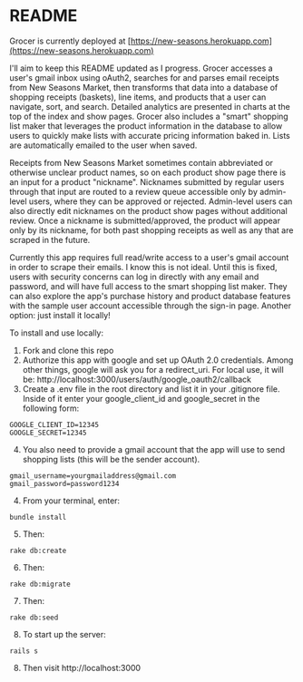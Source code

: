 # README

Grocer is currently deployed at [https://new-seasons.herokuapp.com](https://new-seasons.herokuapp.com)

I'll aim to keep this README updated as I progress. Grocer accesses a user's gmail inbox using oAuth2, searches for and parses email receipts from New Seasons Market, then transforms that data into a database of shopping receipts (baskets), line items, and products that a user can navigate, sort, and search. Detailed analytics are presented in charts at the top of the index and show pages. Grocer also includes a "smart" shopping list maker that leverages the product information in the database to allow users to quickly make lists with accurate pricing information baked in. Lists are automatically emailed to the user when saved.

Receipts from New Seasons Market sometimes contain abbreviated or otherwise unclear product names, so on each product show page there is an input for a product "nickname". Nicknames submitted by regular users through that input are routed to a review queue accessible only by admin-level users, where they can be approved or rejected. Admin-level users can also directly edit nicknames on the product show pages without additional review. Once a nickname is submitted/approved, the product will appear only by its nickname, for both past shopping receipts as well as any that are scraped in the future.

Currently this app requires full read/write access to a user's gmail account in order to scrape their emails. I know this is not ideal. Until this is fixed, users with security concerns can log in directly with any email and password, and will have full access to the smart shopping list maker. They can also explore the app's purchase history and product database features with the sample user account accessible through the sign-in page. Another option: just install it locally!

To install and use locally:

1. Fork and clone this repo
2. Authorize this app with google and set up OAuth 2.0 credentials. Among other things, google will ask you for a redirect_uri. For local use, it will be: http://localhost:3000/users/auth/google_oauth2/callback
3. Create a .env file in the root directory and list it in your .gitignore file. Inside of it enter your google_client_id and google_secret in the following form:

  ```
  GOOGLE_CLIENT_ID=12345
  GOOGLE_SECRET=12345
  ```
4. You also need to provide a gmail account that the app will use to send shopping lists (this will be the sender account).

  ```
  gmail_username=yourgmailaddress@gmail.com
  gmail_password=password1234
  ```

4. From your terminal, enter:
  ```
  bundle install
  ```

5. Then:
  ```
  rake db:create
  ```

6. Then:
  ```
  rake db:migrate
  ```

7. Then:
  ```
  rake db:seed
  ```

8. To start up the server:
  ```
  rails s
  ```

8. Then visit http://localhost:3000
